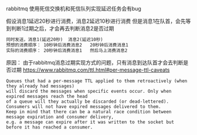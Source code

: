 
rabbitmq 使用死信交换机和死信队列实现延迟任务会有bug

假设消息1延迟20秒进行消费，消息2延迟10秒进行消费
但是消息1在队首，会先等到判断1过期之后，才会再去判断消息2是否过期


~~~tex
同时发送，消息1(延迟20秒)  消息2(延迟10秒)
预想的消费顺序： 10秒钟后消费消息2   20秒钟后消费消息1
实际的消费顺序： 20秒钟后消费消息1   然后马上消费消息2
~~~

原因： 由于rabbitmq消息过期实现方式的问题，只有消息到达队首才会去判断是否过期
https://www.rabbitmq.com/ttl.html#per-message-ttl-caveats
~~~text
Queues that had a per-message TTL applied to them retroactively (when they already had messages) 
will discard the messages when specific events occur. Only when expired messages reach the head 
of a queue will they actually be discarded (or dead-lettered). 
Consumers will not have expired messages delivered to them. 
Keep in mind that there can be a natural race condition between message expiration and consumer delivery, 
e.g. a message can expire after it was written to the socket but before it has reached a consumer.
~~~





